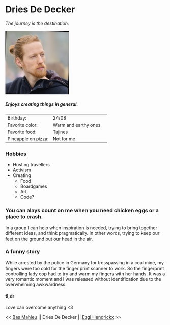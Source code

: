 # Dries De Decker

*The journey is the destination.*

![](https://github.com/DriesDD/markdown-challenge/blob/master/dries.jpeg)

##### Enjoys creating things in general.

| | | |
|-|-|-|
Birthday:|24/08
Favorite color:|Warm and earthy ones
Favorite food:|Tajines
Pineapple on pizza:|Not for me

### Hobbies 

* Hosting travellers
* Activism
* Creating
    * Food
    * Boardgames
    * Art
    * Code?

### You can alays count on me when you need chicken eggs or a place to crash.

In a group I can help when inspiration is needed, trying to bring together different ideas, and think pragmatically. In other words, trying to keep our feet on the ground but our head in the air.

### A funny story

While arrested by the police in Germany for tresspassing in a coal mine, my fingers were too cold for the finger print scanner to work. So the fingerprint controlling lady cop had to try and warm my fingers with her hands. It was a very romantic moment and I was released without identification due to the overwhelming awkwardness.

#### tl;dr
Love can overcome anything <3

<< [Bas Mahieu](https://github.com/basmahieu/markdown-challenge/blob/master/README.md) || Dries De Decker || [Ezgi Hendrickx](https://github.com/ezgihendrickx/markdown-challenge/blob/master/README.md) >>
